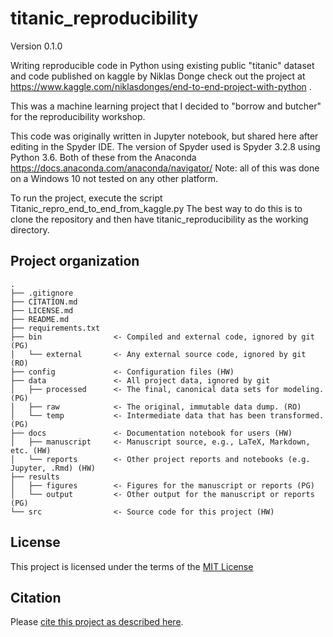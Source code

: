 # titanic_reproducibility

Version 0.1.0

Writing reproducible code in Python using existing public "titanic" dataset and code published on kaggle by Niklas Donge check out the project at https://www.kaggle.com/niklasdonges/end-to-end-project-with-python . 

This was a machine learning project that I decided to "borrow and butcher" for the reproducibility workshop.

This code was originally written in Jupyter notebook, but shared here after editing in the Spyder IDE. The version of Spyder used is Spyder 3.2.8 using Python 3.6. Both of these from the Anaconda https://docs.anaconda.com/anaconda/navigator/
Note: all of this was done on a Windows 10 not tested on any other platform. 

To run the project, execute the script Titanic_repro_end_to_end_from_kaggle.py
The best way to do this is to clone the repository and then have titanic_reproducibility as the working directory.




## Project organization

```
.
├── .gitignore
├── CITATION.md
├── LICENSE.md
├── README.md
├── requirements.txt
├── bin                <- Compiled and external code, ignored by git (PG)
│   └── external       <- Any external source code, ignored by git (RO)
├── config             <- Configuration files (HW)
├── data               <- All project data, ignored by git
│   ├── processed      <- The final, canonical data sets for modeling. (PG)
│   ├── raw            <- The original, immutable data dump. (RO)
│   └── temp           <- Intermediate data that has been transformed. (PG)
├── docs               <- Documentation notebook for users (HW)
│   ├── manuscript     <- Manuscript source, e.g., LaTeX, Markdown, etc. (HW)
│   └── reports        <- Other project reports and notebooks (e.g. Jupyter, .Rmd) (HW)
├── results
│   ├── figures        <- Figures for the manuscript or reports (PG)
│   └── output         <- Other output for the manuscript or reports (PG)
└── src                <- Source code for this project (HW)

```


## License

This project is licensed under the terms of the [MIT License](/LICENSE.md)

## Citation

Please [cite this project as described here](/CITATION.md).
